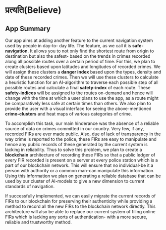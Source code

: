 # प्रत्यति(Believe)

## App Summary

Our app aims at adding another feature to the current navigation system used by people in day-to-
day life. The feature, as we call it is **safe-navigation**. It allows you to not only find the shortest
route from origin to destination but also the safest- based on the trends in crimes recorded along
all possible routes over a certain period of time. For this, we plan to create clusters based upon
latitudes and longitudes of recorded crimes. We will assign these clusters a **danger index** based
upon the types, density and date of these recorded crimes. Then we will use these clusters to
calculate a heuristic function for an AI-algorithm to traverse each possible step of all possible
routes and calculate a final **safety-index** of each route. These **safety-indices** will be assigned to
the routes on-demand and hence will change with the time at which a user plans to use the app,
as a route might be comparatively less safe at certain times than others. We also plan to provide
the user with a visual interface for seeing the above-mentioned **crime-clusters** and heat maps
of various categories of crime.

To accomplish this task, our main hinderance was the absence of a reliable source of data on
crimes committed in our country. Very few, if any, recorded FIRs are ever made public. Also, due
of lack of transparency in the way crime is reported to the police, these FIRs are easy to
manipulate and hence any public records of these generated by the current system is lacking in
reliability. Thus to solve this problem, we plan to create a **blockchain** architecture of recording
these FIRs so that a public ledger of every FIR recorded is present on a server at every police
station which is a part of our blockchain network. This will ensure that no individual-be it a person
with authority or a common man-can manipulate this information. Using this information we plan
on generating a reliable database that can be used by our cluster of AI-models to give a new
dimension to current standards of navigation.

If successfully implemented, we can easily migrate the current records of FIRs to our blockchain
for preserving their authenticity while providing a method to record all the new FIRs to the
blockchain network directly. This architecture will also be able to replace our current system of
filing online FIRs which is lacking any sorts of authentication- with a more secure, reliable and
trustworthy method.
